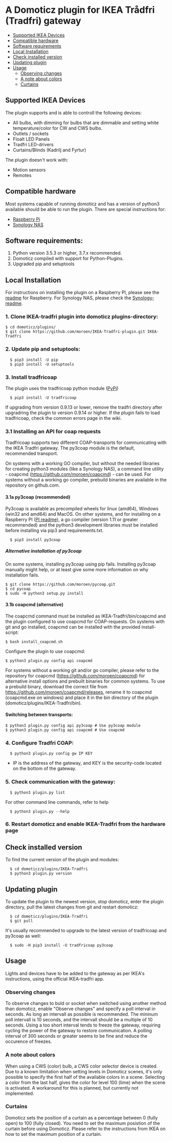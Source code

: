 # A Domoticz plugin for IKEA Trådfri (Tradfri) gateway

* [Supported IKEA Devices](#Supported-IKEA-Devices)
* [Compatible hardware](#compatible-hardware)
* [Software requirements](#software-requirements-)
* [Local Installation](#local-installation)
* [Check installed version](#check-installed-version)
* [Updating plugin](#updating-plugin)
* [Usage](#usage)
  + [Observing changes](#observing-changes)
  + [A note about colors](#a-note-about-colors)
  + [Curtains](#curtains)
  

## Supported IKEA Devices
The plugin supports and is able to controll the following devices:
- All bulbs, with dimming for bulbs that are dimmable and setting white temperature/color for CW and CWS bulbs.
- Outlets / sockets
- Floalt LED Panels
- Tradfri LED-drivers
- Curtains/Blinds (Kadrilj and Fyrtur)

The plugin doesn't work with:
- Motion sensors
- Remotes

## Compatible hardware
Most systems capable of running domoticz and has a version of python3 available should be able to run the plugin. There are special instructions for:
- [Raspberry Pi](README-PI.md)
- [Synology NAS](README-Synology.md)

## Software requirements:
1. Python version 3.5.3 or higher, 3.7.x recommended. 
2. Domoticz compiled with support for Python-Plugins. 
3. Upgraded pip and setuptools

## Local Installation

For instructions on installing the plugin on a Raspberry PI, please see the [readme](README-PI.md) for Raspberry. For Synology NAS, please check the [Synology-readme](README-Synology.md).

### 1. Clone IKEA-tradfri plugin into domoticz plugins-directory:

    $ cd domoticz/plugins/
    $ git clone https://github.com/moroen/IKEA-Tradfri-plugin.git IKEA-Tradfri

### 2. Update pip and setuptools:
```shell
  $ pip3 install -U pip
  $ pip3 install -U setuptools
```

### 3. Install tradfricoap
The plugin uses the tradfricoap python module ([PyPi](https://pypi.org/search/?q=tradfricoap)) 

```shell
  $ pip3 install -U tradfricoap
```

If upgrading from version 0.9.13 or lower, remove the tradfri directory after upgradring the plugin to version 0.9.14 or higher. If the plugin fails to load tradfricoap, check the common errors page in the wiki.


### 3.1 Installing an API for coap requests
Tradfricoap supports two different COAP-transports for communicating with the IKEA Tradfri gateway. The py3coap module is the default, recommended transport. 

On systems with a working GO compiler, but without the needed libraries for creating python3 modules (like a Synology NAS), a command line utility - coapcmd (https://github.com/moroen/coapcmd) - can be used. For systems without a working go compiler, prebuild binaries are available in the repository on github.com. 

#### 3.1a py3coap (recommended)
Py3coap is available as precompiled wheels for linux (amd64), Windows (win32 and amd64) and MacOS. On other systems, and for installing on a Raspberry PI ([PI readme](README-PI.md)), a go compiler (version 1.11 or greater recommended) and the python3 development libraries must be installed before installing via pip3 and requirements.txt.

```shell
  $ pip3 install py3coap
```

##### Alternative installation of py3coap
On some systems, installing py3coap using pip fails. Installing py3coap manually might help, or at least give some more information on why installation fails.

```shell
$ git clone https://github.com/moroen/pycoap.git
$ cd pycoap
$ sudo -H python3 setup.py install
```

#### 3.1b coapcmd (alternative)
The coapcmd command must be installed as IKEA-Tradfri/bin/coapcmd and the plugin configured to use coapcmd for COAP-requests. On systems with git and go installed, coapcmd can be installed with the provided install-script:

```shell
$ bash install_coapcmd.sh
```

Configure the plugin to use coapcmd:
```shell
$ python3 plugin.py config api coapcmd
```

For systems without a working git and/or go compiler, please refer to the repository for coapcmd (https://github.com/moroen/coapcmd) for alternative install options and prebuilt binaries for common systems. To use a prebuild binary, download the correct file from https://github.com/moroen/coapcmd/releases, rename it to coapcmd (coapcmd.exe on windows) and place it in the bin directory of the plugin (domoticz/plugins/IKEA-Tradfri/bin).

#### Switching between transports:
```shell
$ python3 plugin.py config api py3coap # Use py3coap module
$ python3 plugin.py config api coapcmd # Use coapcmd
```


### 4. Configure Tradfri COAP: 
```shell
  $ python3 plugin.py config gw IP KEY
```
  * IP is the address of the gateway, and KEY is the security-code located on the bottom of the gateway. 

### 5. Check communication with the gateway:
```shell
  $ python3 plugin.py list
```

For other command line commands, refer to help
```shell
  $ python3 plugin.py --help
```

### 6. Restart domoticz and enable IKEA-Tradfri from the hardware page

## Check installed version
To find the current version of the plugin and modules:
```shell
  $ cd domoticz/plugins/IKEA-Tradfri
  $ python3 plugin.py version
```

## Updating plugin
To update the plugin to the newest version, stop domoticz, enter the plugin directory, pull the latest changes from git and restart domoticz:
```shell
  $ cd domoticz/plugins/IKEA-Tradfri
  $ git pull
```

It's usually recommended to upgrade to the latest version of tradfricoap and py3coap as well:
```
  $ sudo -H pip3 install -U tradfricoap py3coap
```

## Usage
Lights and devices have to be added to the gateway as per IKEA's instructions, using the official IKEA-tradfri app.

### Observing changes
To observe changes to buld or socket when switched using another method than domoticz, enable "Observe changes" and specify a poll interval in seconds. As long an intervall as possible is recommended. The mininum poll intervall is 10 seconds, and the intervall should be a multiple of 10 seconds. Using a too short interval tends to freeze the gateway, requiring cycling the power of the gateway to restore communication. A polling interval of 300 seconds or greater seems to be fine and reduce the occurence of freezes. 

### A note about colors
When using a CWS (color) bulb, a CWS color selector device is created. Due to a known limitation when setting levels in Domoticz scenes, it's only possible to specify the first half of the available colors in a scene. Selecting a color from the last half, gives the color for level 100 (lime) when the scene is activated. A workaround for this is planned, but currently not implemented. 

### Curtains
Domoticz sets the position of a curtain as a percentage between 0 (fully open) to 100 (fully closed). You need to set the maximum posistion of the curtain before using Domoticz. Please refer to the instructions from IKEA on how to set the maximum position of a curtain. 


